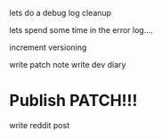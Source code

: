lets do a debug log cleanup

lets spend some time in the error log....

increment versioning

write patch note
write dev diary

# Publish PATCH!!!

write reddit post


